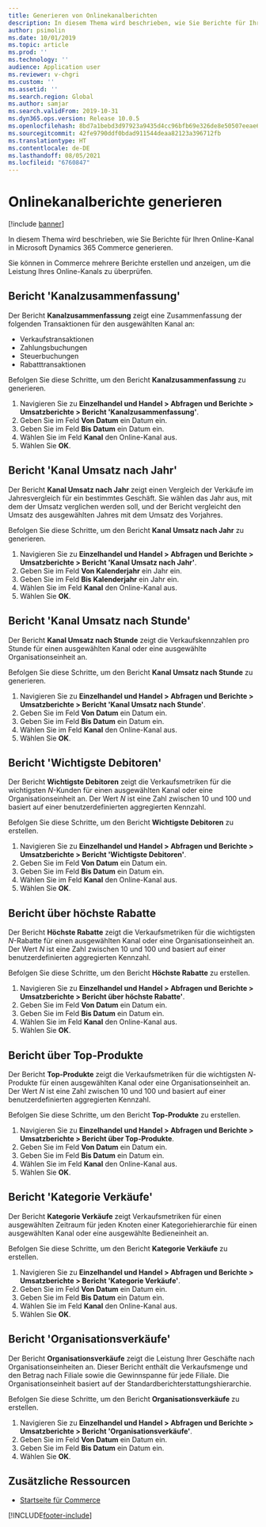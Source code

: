 ```yaml
---
title: Generieren von Onlinekanalberichten
description: In diesem Thema wird beschrieben, wie Sie Berichte für Ihren Online-Kanal in Microsoft Dynamics 365 Commerce generieren.
author: psimolin
ms.date: 10/01/2019
ms.topic: article
ms.prod: ''
ms.technology: ''
audience: Application user
ms.reviewer: v-chgri
ms.custom: ''
ms.assetid: ''
ms.search.region: Global
ms.author: samjar
ms.search.validFrom: 2019-10-31
ms.dyn365.ops.version: Release 10.0.5
ms.openlocfilehash: 8bd7a1bebd3d97923a9435d4cc96bfb69e326de8e50507eeae649834ce4c2b69
ms.sourcegitcommit: 42fe9790ddf0bdad911544deaa82123a396712fb
ms.translationtype: HT
ms.contentlocale: de-DE
ms.lasthandoff: 08/05/2021
ms.locfileid: "6760847"
---
```

# <a name="generate-online-channel-reports"></a>Onlinekanalberichte generieren

[!include [banner](includes/banner.md)]

In diesem Thema wird beschrieben, wie Sie Berichte für Ihren Online-Kanal in Microsoft Dynamics 365 Commerce generieren.

Sie können in Commerce mehrere Berichte erstellen und anzeigen, um die Leistung Ihres Online-Kanals zu überprüfen.

## <a name="channel-summary-report"></a>Bericht 'Kanalzusammenfassung'

Der Bericht **Kanalzusammenfassung** zeigt eine Zusammenfassung der folgenden Transaktionen für den ausgewählten Kanal an:

- Verkaufstransaktionen
- Zahlungsbuchungen
- Steuerbuchungen
- Rabatttransaktionen

Befolgen Sie diese Schritte, um den Bericht **Kanalzusammenfassung** zu generieren.

1. Navigieren Sie zu **Einzelhandel und Handel \> Abfragen und Berichte \> Umsatzberichte \> Bericht 'Kanalzusammenfassung'**.
1. Geben Sie im Feld **Von Datum** ein Datum ein.
1. Geben Sie im Feld **Bis Datum** ein Datum ein.
1. Wählen Sie im Feld **Kanal** den Online-Kanal aus.
1. Wählen Sie **OK**.
 
## <a name="channel-sales-by-year-report"></a>Bericht 'Kanal Umsatz nach Jahr' 

Der Bericht **Kanal Umsatz nach Jahr** zeigt einen Vergleich der Verkäufe im Jahresvergleich für ein bestimmtes Geschäft. Sie wählen das Jahr aus, mit dem der Umsatz verglichen werden soll, und der Bericht vergleicht den Umsatz des ausgewählten Jahres mit dem Umsatz des Vorjahres.

Befolgen Sie diese Schritte, um den Bericht **Kanal Umsatz nach Jahr** zu generieren.

1. Navigieren Sie zu **Einzelhandel und Handel \> Abfragen und Berichte \> Umsatzberichte \> Bericht 'Kanal Umsatz nach Jahr'**.
1. Geben Sie im Feld **Von Kalenderjahr** ein Jahr ein.
1. Geben Sie im Feld **Bis Kalenderjahr** ein Jahr ein.
1. Wählen Sie im Feld **Kanal** den Online-Kanal aus.
1. Wählen Sie **OK**.

## <a name="channel-sales-by-hour-report"></a>Bericht 'Kanal Umsatz nach Stunde'

Der Bericht **Kanal Umsatz nach Stunde** zeigt die Verkaufskennzahlen pro Stunde für einen ausgewählten Kanal oder eine ausgewählte Organisationseinheit an.

Befolgen Sie diese Schritte, um den Bericht **Kanal Umsatz nach Stunde** zu generieren.

1. Navigieren Sie zu **Einzelhandel und Handel \> Abfragen und Berichte \> Umsatzberichte \> Bericht 'Kanal Umsatz nach Stunde'**.
1. Geben Sie im Feld **Von Datum** ein Datum ein.
1. Geben Sie im Feld **Bis Datum** ein Datum ein.
1. Wählen Sie im Feld **Kanal** den Online-Kanal aus.
1. Wählen Sie **OK**.

## <a name="top-customers-report"></a>Bericht 'Wichtigste Debitoren'

Der Bericht **Wichtigste Debitoren** zeigt die Verkaufsmetriken für die wichtigsten *N*-Kunden für einen ausgewählten Kanal oder eine Organisationseinheit an. Der Wert *N* ist eine Zahl zwischen 10 und 100 und basiert auf einer benutzerdefinierten aggregierten Kennzahl.

Befolgen Sie diese Schritte, um den Bericht **Wichtigste Debitoren** zu erstellen.

1. Navigieren Sie zu **Einzelhandel und Handel \> Abfragen und Berichte \> Umsatzberichte \> Bericht 'Wichtigste Debitoren'**.
1. Geben Sie im Feld **Von Datum** ein Datum ein.
1. Geben Sie im Feld **Bis Datum** ein Datum ein.
1. Wählen Sie im Feld **Kanal** den Online-Kanal aus.
1. Wählen Sie **OK**.

## <a name="top-discounts-report"></a>Bericht über höchste Rabatte

Der Bericht **Höchste Rabatte** zeigt die Verkaufsmetriken für die wichtigsten *N*-Rabatte für einen ausgewählten Kanal oder eine Organisationseinheit an. Der Wert *N* ist eine Zahl zwischen 10 und 100 und basiert auf einer benutzerdefinierten aggregierten Kennzahl.

Befolgen Sie diese Schritte, um den Bericht **Höchste Rabatte** zu erstellen.

1. Navigieren Sie zu **Einzelhandel und Handel \> Abfragen und Berichte \> Umsatzberichte \> Bericht über höchste Rabatte'**.
1. Geben Sie im Feld **Von Datum** ein Datum ein.
1. Geben Sie im Feld **Bis Datum** ein Datum ein.
1. Wählen Sie im Feld **Kanal** den Online-Kanal aus.
1. Wählen Sie **OK**.

## <a name="top-products-report"></a>Bericht über Top-Produkte

Der Bericht **Top-Produkte** zeigt die Verkaufsmetriken für die wichtigsten *N*-Produkte für einen ausgewählten Kanal oder eine Organisationseinheit an. Der Wert *N* ist eine Zahl zwischen 10 und 100 und basiert auf einer benutzerdefinierten aggregierten Kennzahl.

Befolgen Sie diese Schritte, um den Bericht **Top-Produkte** zu erstellen.

1. Navigieren Sie zu **Einzelhandel und Handel \> Abfragen und Berichte \> Umsatzberichte \> Bericht über Top-Produkte**.
1. Geben Sie im Feld **Von Datum** ein Datum ein.
1. Geben Sie im Feld **Bis Datum** ein Datum ein.
1. Wählen Sie im Feld **Kanal** den Online-Kanal aus.
1. Wählen Sie **OK**.

## <a name="category-sales-report"></a>Bericht 'Kategorie Verkäufe'

Der Bericht **Kategorie Verkäufe** zeigt Verkaufsmetriken für einen ausgewählten Zeitraum für jeden Knoten einer Kategoriehierarchie für einen ausgewählten Kanal oder eine ausgewählte Bedieneinheit an.

Befolgen Sie diese Schritte, um den Bericht **Kategorie Verkäufe** zu erstellen.

1. Navigieren Sie zu **Einzelhandel und Handel \> Abfragen und Berichte \> Umsatzberichte \> Bericht 'Kategorie Verkäufe'**.
1. Geben Sie im Feld **Von Datum** ein Datum ein.
1. Geben Sie im Feld **Bis Datum** ein Datum ein.
1. Wählen Sie im Feld **Kanal** den Online-Kanal aus.
1. Wählen Sie **OK**.

## <a name="organization-sales-report"></a>Bericht 'Organisationsverkäufe'

Der Bericht **Organisationsverkäufe** zeigt die Leistung Ihrer Geschäfte nach Organisationseinheiten an. Dieser Bericht enthält die Verkaufsmenge und den Betrag nach Filiale sowie die Gewinnspanne für jede Filiale. Die Organisationseinheit basiert auf der Standardberichterstattungshierarchie.

Befolgen Sie diese Schritte, um den Bericht **Organisationsverkäufe** zu erstellen.

1. Navigieren Sie zu **Einzelhandel und Handel \> Abfragen und Berichte \> Umsatzberichte \> Bericht 'Organisationsverkäufe'**.
1. Geben Sie im Feld **Von Datum** ein Datum ein.
1. Geben Sie im Feld **Bis Datum** ein Datum ein.
1. Wählen Sie **OK**.

## <a name="additional-resources"></a>Zusätzliche Ressourcen

- [Startseite für Commerce](./index.md)


[!INCLUDE[footer-include](../includes/footer-banner.md)]